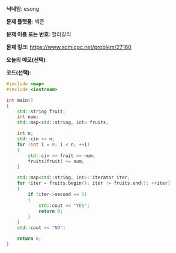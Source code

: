 **닉네임**: esong

**문제 플랫폼**: 백준

**문제 이름 또는 번호**: 할리갈리

**문제 링크**: https://www.acmicpc.net/problem/27160

**오늘의 메모(선택)**:

**코드(선택)**:
```cpp
#include <map>
#include <iostream>

int	main()
{
	std::string fruit;
	int num;
	std::map<std::string, int> fruits;

	int n;
	std::cin >> n;
	for (int i = 0; i < n; ++i)
	{
		std::cin >> fruit >> num;
		fruits[fruit] += num;
	}

	std::map<std::string, int>::iterator iter;
	for (iter = fruits.begin(); iter != fruits.end(); ++iter)
	{
		if (iter->second == 5)
		{
			std::cout << "YES";
			return 0;
		}
	}
	std::cout << "NO";

	return 0;
}
```